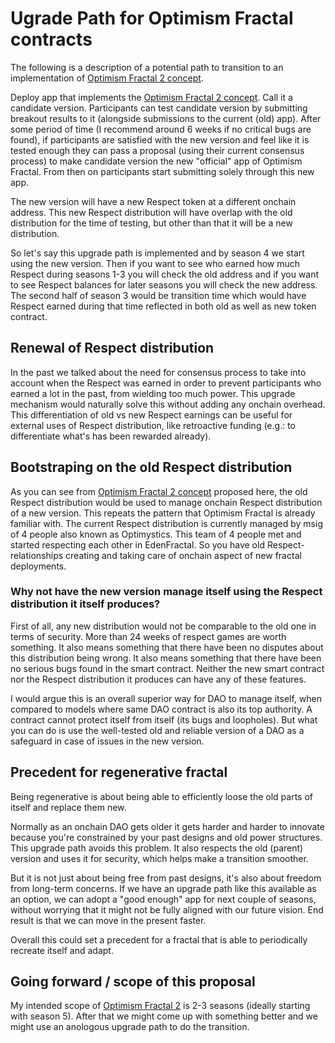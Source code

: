 # Ugrade Path for Optimism Fractal contracts

The following is a description of a potential path to transition to an implementation of [Optimism Fractal 2 concept](./OF2-CONCEPT.md).

Deploy app that implements the [Optimism Fractal 2 concept](./OF2-CONCEPT.md). Call it a candidate version. Participants can test candidate version by submitting breakout results to it (alongside submissions to the current (old) app). After some period of time (I recommend around 6 weeks if no critical bugs are found), if participants are satisfied with the new version and feel like it is tested enough they can pass a proposal (using their current consensus process) to make candidate version the new "official" app of Optimism Fractal. From then on participants start submitting solely through this new app.

The new version will have a new Respect token at a different onchain address. This new Respect distribution will have overlap with the old distribution for the time of testing, but other than that it will be a new distribution. 

So let's say this upgrade path is implemented and by season 4 we start using the new version. Then if you want to see who earned how much Respect during seasons 1-3 you will check the old address and if you want to see Respect balances for later seasons you will check the new address. The second half of season 3 would be transition time which would have Respect earned during that time reflected in both old as well as new token contract.

## Renewal of Respect distribution
In the past we talked about the need for consensus process to take into account when the Respect was earned in order to prevent participants who earned a lot in the past, from wielding too much power. This upgrade mechanism would naturally solve this without adding any onchain overhead. This differentiation of old vs new Respect earnings can be useful for external uses of Respect distribution, like retroactive funding (e.g.: to differentiate what's has been rewarded already).

## Bootstraping on the old Respect distribution
As you can see from [Optimism Fractal 2 concept](./OF2-CONCEPT.md) proposed here, the old Respect distribution would be used to manage onchain Respect distribution of a new version. This repeats the pattern that Optimism Fractal is already familiar with. The current Respect distribution is currently managed by msig of 4 people also known as Optimystics. This team of 4 people met and started respecting each other in EdenFractal. So you have old Respect-relationships creating and taking care of onchain aspect of new fractal deployments.

### Why not have the new version manage itself using the Respect distribution it itself produces? 

First of all, any new distribution would not be comparable to the old one in terms of security. More than 24 weeks of respect games are worth something. It also means something that there have been no disputes about this distribution being wrong. It also means something that there have been no serious bugs found in the smart contract. Neither the new smart contract nor the Respect distribution it produces can have any of these features.

I would argue this is an overall superior way for DAO to manage itself, when compared to models where same DAO contract is also its top authority. A contract cannot protect itself from itself (its bugs and loopholes). But what you can do is use the well-tested old and reliable version of a DAO as a safeguard in case of issues in the new version.

## Precedent for regenerative fractal
Being regenerative is about being able to efficiently loose the old parts of itself and replace them new.

Normally as an onchain DAO gets older it gets harder and harder to innovate because you're constrained by your past designs and old power structures. This upgrade path avoids this problem. It also respects the old (parent) version and uses it for security, which helps make a transition smoother.

But it is not just about being free from past designs, it's also about freedom from long-term concerns. If we have an upgrade path like this available as an option, we can adopt a "good enough" app for next couple of seasons, without worrying that it might not be fully aligned with our future vision. End result is that we can move in the present faster.

Overall this could set a precedent for a fractal that is able to periodically recreate itself and adapt.

## Going forward / scope of this proposal
My intended scope of [Optimism Fractal 2](./OF2-CONCEPT.md) is 2-3 seasons (ideally starting with season 5). After that we might come up with something better and we might use an anologous upgrade path to do the transition.


